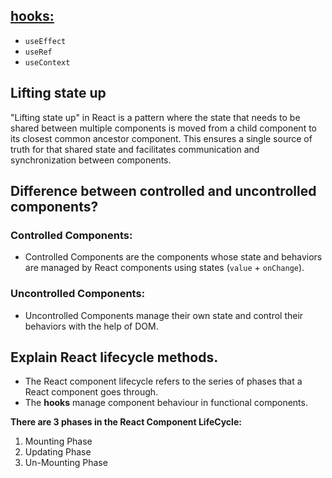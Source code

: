 ## [hooks:](hooks.md)

- `useEffect`
- `useRef`
- `useContext`

## Lifting state up

"Lifting state up" in React is a pattern where the state that needs to be shared between multiple components is moved from a child component to its closest common ancestor component. This ensures a single source of truth for that shared state and facilitates communication and synchronization between components.

## Difference between controlled and uncontrolled components?

### Controlled Components:

- Controlled Components are the components whose state and behaviors are managed by React components using states (`value` + `onChange`).

### Uncontrolled Components:

- Uncontrolled Components manage their own state and control their behaviors with the help of DOM.

## Explain React lifecycle methods.

- The React component lifecycle refers to the series of phases that a React component goes through.
- The **hooks** manage component behaviour in functional components.

**There are 3 phases in the React Component LifeCycle:**

1. Mounting Phase
1. Updating Phase
1. Un-Mounting Phase
